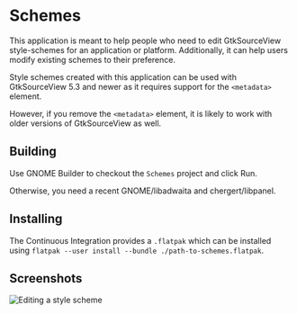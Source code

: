 # Schemes

This application is meant to help people who need to edit GtkSourceView
style-schemes for an application or platform. Additionally, it can help
users modify existing schemes to their preference.

Style schemes created with this application can be used with GtkSourceView
5.3 and newer as it requires support for the `<metadata>` element.

However, if you remove the `<metadata>` element, it is likely to work with
older versions of GtkSourceView as well.

## Building

Use GNOME Builder to checkout the `Schemes` project and click Run.

Otherwise, you need a recent GNOME/libadwaita and chergert/libpanel.

## Installing

The Continuous Integration provides a `.flatpak` which can be installed
using `flatpak --user install --bundle ./path-to-schemes.flatpak`.

## Screenshots

![Editing a style scheme](https://gitlab.gnome.org/chergert/schemes/raw/5ed3a29ff738e0a7c30bce826aaf9b04f5680f40/data/screenshots/schemes-01.png)
